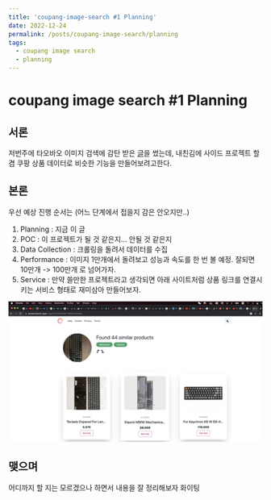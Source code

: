 ```yaml
---
title: 'coupang-image-search #1 Planning'
date: 2022-12-24
permalink: /posts/coupang-image-search/planning
tags:
  - coupang image search
  - planning
---
```


# coupang image search #1 Planning

## 서론

저번주에 타오바오 이미지 검색에 감탄 받은 [글](https://github.com/hoyoung1)을 썼는데, 
내친김에 사이드 프로젝트 할겸 쿠팡 상품 데이터로 비슷한 기능을 만들어보려고한다.

## 본론

우선 예상 진행 순서는 (어느 단계에서 접을지 감은 안오지만..)

1. Planning : 지금 이 글
1. POC : 이 프로젝트가 될 것 같은지... 안될 것 같은지
1. Data Collection : 크롤링을 돌려서 데이터를 수집
1. Performance : 이미지 1만개에서 돌려보고 성능과 속도를 한 번 볼 예정. 잘되면 10만개 -> 100만개 로 넘어가자.
1. Service : 만약 쓸만한 프로젝트라고 생각되면 아래 사이트처럼 상품 링크를 연결시키는 서비스 형태로 재미삼아 만들어보자.

![](/assets/2022-12-24-23-04-30.png)


## 맺으며

어디까지 할 지는 모르겠으나 하면서 내용을 잘 정리해보자
화이팅
